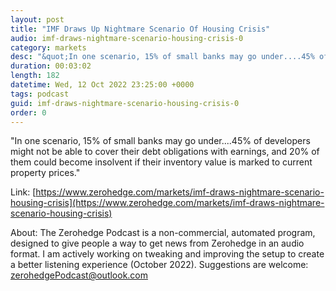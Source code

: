 ```yaml
---
layout: post
title: "IMF Draws Up Nightmare Scenario Of Housing Crisis"
audio: imf-draws-nightmare-scenario-housing-crisis-0
category: markets
desc: "&quot;In one scenario, 15% of small banks may go under....45% of developers might not be able to cover their debt obligations with earnings, and 20% of them could become insolvent if their inventory value is marked to current property prices.&quot;"
duration: 00:03:02
length: 182
datetime: Wed, 12 Oct 2022 23:25:00 +0000
tags: podcast
guid: imf-draws-nightmare-scenario-housing-crisis-0
order: 0
---
```

&quot;In one scenario, 15% of small banks may go under....45% of developers might not be able to cover their debt obligations with earnings, and 20% of them could become insolvent if their inventory value is marked to current property prices.&quot;

Link: [https://www.zerohedge.com/markets/imf-draws-nightmare-scenario-housing-crisis](https://www.zerohedge.com/markets/imf-draws-nightmare-scenario-housing-crisis)

About: The Zerohedge Podcast is a non-commercial, automated program, designed to give people a way to get news from Zerohedge in an audio format.  I am actively working on tweaking and improving the setup to create a better listening experience (October 2022).  Suggestions are welcome: [zerohedgePodcast@outlook.com](mailto:zerohedgePodcast@outlook.com)